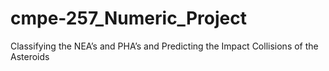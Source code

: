 # cmpe-257_Numeric_Project
Classifying the NEA’s and PHA’s and Predicting the Impact Collisions of the Asteroids
